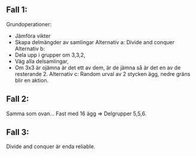 ## Fall 1:
Grundoperationer:
- Jämföra vikter
- Skapa delmängder av samlingar
Alternativ a: Divide and conquer
Alternativ b: 
- Dela upp i grupper om 3,3,2,
- Väg alla delsamlingar,
- Om 3x3 är ojämna är det ett av dem, är de jämna så är det en av de resterande 2.
Alternativ c: Random urval av 2 stycken ägg, nedre gräns blir en aktion.

## Fall 2:
Samma som ovan... Fast med 16 ägg => Delgrupper 5,5,6.
## Fall 3:
Divide and conquer är enda reliable.
